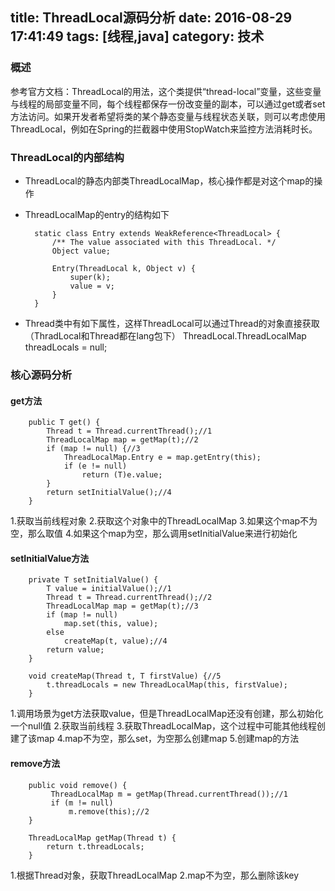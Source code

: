 title: ThreadLocal源码分析
date: 2016-08-29 17:41:49
tags: [线程,java]
category: 技术
---

### 概述

参考官方文档：ThreadLocal的用法，这个类提供“thread-local”变量，这些变量与线程的局部变量不同，每个线程都保存一份改变量的副本，可以通过get或者set方法访问。如果开发者希望将类的某个静态变量与线程状态关联，则可以考虑使用ThreadLocal，例如在Spring的拦截器中使用StopWatch来监控方法消耗时长。


<!--more-->

### ThreadLocal的内部结构

* ThreadLocal的静态内部类ThreadLocalMap，核心操作都是对这个map的操作

* ThreadLocalMap的entry的结构如下

		static class Entry extends WeakReference<ThreadLocal> {
	        /** The value associated with this ThreadLocal. */
	        Object value;

	        Entry(ThreadLocal k, Object v) {
	            super(k);
	            value = v;
	        }
	    }

* Thread类中有如下属性，这样ThreadLocal可以通过Thread的对象直接获取（ThradLocal和Thread都在lang包下）
	ThreadLocal.ThreadLocalMap threadLocals = null;

### 核心源码分析

#### get方法

    	public T get() {
            Thread t = Thread.currentThread();//1
            ThreadLocalMap map = getMap(t);//2
            if (map != null) {//3
                ThreadLocalMap.Entry e = map.getEntry(this);
                if (e != null)
                    return (T)e.value;
            }
            return setInitialValue();//4
        }

1.获取当前线程对象
2.获取这个对象中的ThreadLocalMap
3.如果这个map不为空，那么取值
4.如果这个map为空，那么调用setInitialValue来进行初始化

#### setInitialValue方法

    	private T setInitialValue() {
            T value = initialValue();//1
            Thread t = Thread.currentThread();//2
            ThreadLocalMap map = getMap(t);//3
            if (map != null)
                map.set(this, value);
            else
                createMap(t, value);//4
            return value;
        }

    	void createMap(Thread t, T firstValue) {//5
            t.threadLocals = new ThreadLocalMap(this, firstValue);
        }

1.调用场景为get方法获取value，但是ThreadLocalMap还没有创建，那么初始化一个null值
2.获取当前线程
3.获取ThreadLocalMap，这个过程中可能其他线程创建了该map
4.map不为空，那么set，为空那么创建map
5.创建map的方法

#### remove方法

    	public void remove() {
             ThreadLocalMap m = getMap(Thread.currentThread());//1
             if (m != null)
                 m.remove(this);//2
        }

    	ThreadLocalMap getMap(Thread t) {
            return t.threadLocals;
        }

1.根据Thread对象，获取ThreadLocalMap
2.map不为空，那么删除该key



